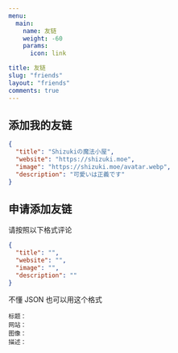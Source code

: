 ```yaml
---
menu:
  main:
    name: 友链
    weight: -60
    params:
      icon: link

title: 友链
slug: "friends"
layout: "friends"
comments: true
---
```


## 添加我的友链

```json
{
  "title": "Shizukiの魔法小屋",
  "website": "https://shizuki.moe",
  "image": "https://shizuki.moe/avatar.webp",
  "description": "可愛いは正義です"
}
```

## 申请添加友链
请按照以下格式评论

```json
{
  "title": "",
  "website": "",
  "image": "",
  "description": ""
}
```

不懂 JSON 也可以用这个格式

```text
标题：
网站：
图像：
描述：
```
